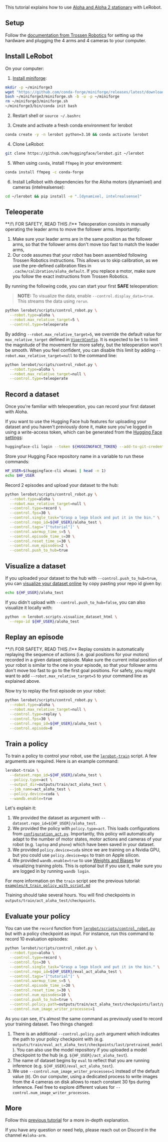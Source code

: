 This tutorial explains how to use [Aloha and Aloha 2 stationary](https://www.trossenrobotics.com/aloha-stationary) with LeRobot.

## Setup

Follow the [documentation from Trossen Robotics](https://docs.trossenrobotics.com/aloha_docs/2.0/getting_started/stationary/hardware_setup.html) for setting up the hardware and plugging the 4 arms and 4 cameras to your computer.

## Install LeRobot

On your computer:

1. [Install miniforge](https://conda-forge.org/download/):

```bash
mkdir -p ~/miniforge3
wget "https://github.com/conda-forge/miniforge/releases/latest/download/Miniforge3-Linux-x86_64.sh" -O ~/miniforge3/miniforge.sh
bash ~/miniforge3/miniforge.sh -b -u -p ~/miniforge
rm ~/miniforge3/miniforge.sh
~/miniforge3/bin/conda init bash
```

2. Restart shell or `source ~/.bashrc`

3. Create and activate a fresh conda environment for lerobot

```bash
conda create -y -n lerobot python=3.10 && conda activate lerobot
```

4. Clone LeRobot:

```bash
git clone https://github.com/huggingface/lerobot.git ~/lerobot
```

5. When using `conda`, install `ffmpeg` in your environment:

```bash
conda install ffmpeg -c conda-forge
```

6. Install LeRobot with dependencies for the Aloha motors (dynamixel) and cameras (intelrealsense):

```bash
cd ~/lerobot && pip install -e ".[dynamixel, intelrealsense]"
```

## Teleoperate

\*\*/!\ FOR SAFETY, READ THIS /!\*\*
Teleoperation consists in manually operating the leader arms to move the follower arms. Importantly:

1. Make sure your leader arms are in the same position as the follower arms, so that the follower arms don't move too fast to match the leader arms,
2. Our code assumes that your robot has been assembled following Trossen Robotics instructions. This allows us to skip calibration, as we use the pre-defined calibration files in `.cache/calibration/aloha_default`. If you replace a motor, make sure you follow the exact instructions from Trossen Robotics.

By running the following code, you can start your first **SAFE** teleoperation:

> **NOTE:** To visualize the data, enable `--control.display_data=true`. This streams the data using `rerun`.

```bash
python lerobot/scripts/control_robot.py \
  --robot.type=aloha \
  --robot.max_relative_target=5 \
  --control.type=teleoperate
```

By adding `--robot.max_relative_target=5`, we override the default value for `max_relative_target` defined in [`ViperXConfig`](./config_viperx.py). It is expected to be `5` to limit the magnitude of the movement for more safety, but the teleoperation won't be smooth. When you feel confident, you can disable this limit by adding `--robot.max_relative_target=null` to the command line:

```bash
python lerobot/scripts/control_robot.py \
  --robot.type=aloha \
  --robot.max_relative_target=null \
  --control.type=teleoperate
```

## Record a dataset

Once you're familiar with teleoperation, you can record your first dataset with Aloha.

If you want to use the Hugging Face hub features for uploading your dataset and you haven't previously done it, make sure you've logged in using a write-access token, which can be generated from the [Hugging Face settings](https://huggingface.co/settings/tokens):

```bash
huggingface-cli login --token ${HUGGINGFACE_TOKEN} --add-to-git-credential
```

Store your Hugging Face repository name in a variable to run these commands:

```bash
HF_USER=$(huggingface-cli whoami | head -n 1)
echo $HF_USER
```

Record 2 episodes and upload your dataset to the hub:

```bash
python lerobot/scripts/control_robot.py \
  --robot.type=aloha \
  --robot.max_relative_target=null \
  --control.type=record \
  --control.fps=30 \
  --control.single_task="Grasp a lego block and put it in the bin." \
  --control.repo_id=${HF_USER}/aloha_test \
  --control.tags='["tutorial"]' \
  --control.warmup_time_s=5 \
  --control.episode_time_s=30 \
  --control.reset_time_s=30 \
  --control.num_episodes=2 \
  --control.push_to_hub=true
```

## Visualize a dataset

If you uploaded your dataset to the hub with `--control.push_to_hub=true`, you can [visualize your dataset online](https://huggingface.co/spaces/lerobot/visualize_dataset) by copy pasting your repo id given by:

```bash
echo ${HF_USER}/aloha_test
```

If you didn't upload with `--control.push_to_hub=false`, you can also visualize it locally with:

```bash
python -m lerobot.scripts.visualize_dataset_html \
  --repo-id ${HF_USER}/aloha_test
```

## Replay an episode

\*\*/!\ FOR SAFETY, READ THIS /!\*\*
Replay consists in automatically replaying the sequence of actions (i.e. goal positions for your motors) recorded in a given dataset episode. Make sure the current initial position of your robot is similar to the one in your episode, so that your follower arms don't move too fast to go to the first goal positions. For safety, you might want to add `--robot.max_relative_target=5` to your command line as explained above.

Now try to replay the first episode on your robot:

```bash
python lerobot/scripts/control_robot.py \
  --robot.type=aloha \
  --robot.max_relative_target=null \
  --control.type=replay \
  --control.fps=30 \
  --control.repo_id=${HF_USER}/aloha_test \
  --control.episode=0
```

## Train a policy

To train a policy to control your robot, use the [`lerobot-train`](../src/lerobot/scripts/train.py) script. A few arguments are required. Here is an example command:

```bash
lerobot-train \
  --dataset.repo_id=${HF_USER}/aloha_test \
  --policy.type=act \
  --output_dir=outputs/train/act_aloha_test \
  --job_name=act_aloha_test \
  --policy.device=cuda \
  --wandb.enable=true
```

Let's explain it:

1. We provided the dataset as argument with `--dataset.repo_id=${HF_USER}/aloha_test`.
2. We provided the policy with `policy.type=act`. This loads configurations from [`configuration_act.py`](../src/lerobot/policies/act/configuration_act.py). Importantly, this policy will automatically adapt to the number of motor states, motor actions and cameras of your robot (e.g. `laptop` and `phone`) which have been saved in your dataset.
3. We provided `policy.device=cuda` since we are training on a Nvidia GPU, but you could use `policy.device=mps` to train on Apple silicon.
4. We provided `wandb.enable=true` to use [Weights and Biases](https://docs.wandb.ai/quickstart) for visualizing training plots. This is optional but if you use it, make sure you are logged in by running `wandb login`.

For more information on the `train` script see the previous tutorial: [`examples/4_train_policy_with_script.md`](../examples/4_train_policy_with_script.md)

Training should take several hours. You will find checkpoints in `outputs/train/act_aloha_test/checkpoints`.

## Evaluate your policy

You can use the `record` function from [`lerobot/scripts/control_robot.py`](../src/lerobot/scripts/control_robot.py) but with a policy checkpoint as input. For instance, run this command to record 10 evaluation episodes:

```bash
python lerobot/scripts/control_robot.py \
  --robot.type=aloha \
  --control.type=record \
  --control.fps=30 \
  --control.single_task="Grasp a lego block and put it in the bin." \
  --control.repo_id=${HF_USER}/eval_act_aloha_test \
  --control.tags='["tutorial"]' \
  --control.warmup_time_s=5 \
  --control.episode_time_s=30 \
  --control.reset_time_s=30 \
  --control.num_episodes=10 \
  --control.push_to_hub=true \
  --control.policy.path=outputs/train/act_aloha_test/checkpoints/last/pretrained_model \
  --control.num_image_writer_processes=1
```

As you can see, it's almost the same command as previously used to record your training dataset. Two things changed:

1. There is an additional `--control.policy.path` argument which indicates the path to your policy checkpoint with (e.g. `outputs/train/eval_act_aloha_test/checkpoints/last/pretrained_model`). You can also use the model repository if you uploaded a model checkpoint to the hub (e.g. `${HF_USER}/act_aloha_test`).
2. The name of dataset begins by `eval` to reflect that you are running inference (e.g. `${HF_USER}/eval_act_aloha_test`).
3. We use `--control.num_image_writer_processes=1` instead of the default value (`0`). On our computer, using a dedicated process to write images from the 4 cameras on disk allows to reach constant 30 fps during inference. Feel free to explore different values for `--control.num_image_writer_processes`.

## More

Follow this [previous tutorial](https://github.com/huggingface/lerobot/blob/main/examples/7_get_started_with_real_robot.md#4-train-a-policy-on-your-data) for a more in-depth explanation.

If you have any question or need help, please reach out on Discord in the channel `#aloha-arm`.

